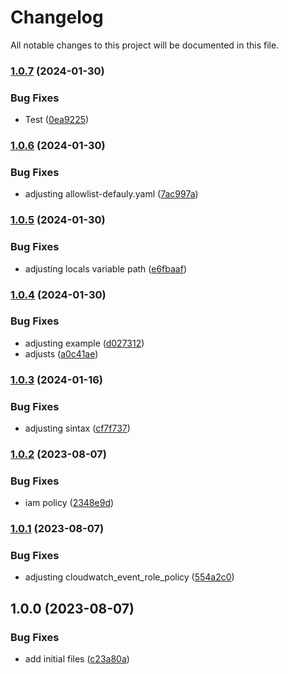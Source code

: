 # Changelog

All notable changes to this project will be documented in this file.

### [1.0.7](https://github.com/ganexcloud/terraform-aws-prowler/compare/v1.0.6...v1.0.7) (2024-01-30)


### Bug Fixes

* Test ([0ea9225](https://github.com/ganexcloud/terraform-aws-prowler/commit/0ea9225ba5538e763dfa69e8b4416d01f614f8d4))

### [1.0.6](https://github.com/ganexcloud/terraform-aws-prowler/compare/v1.0.5...v1.0.6) (2024-01-30)


### Bug Fixes

* adjusting allowlist-defauly.yaml ([7ac997a](https://github.com/ganexcloud/terraform-aws-prowler/commit/7ac997a928975c53e14144195073a381a00b2e24))

### [1.0.5](https://github.com/ganexcloud/terraform-aws-prowler/compare/v1.0.4...v1.0.5) (2024-01-30)


### Bug Fixes

* adjusting locals variable path ([e6fbaaf](https://github.com/ganexcloud/terraform-aws-prowler/commit/e6fbaaf38db57dd6a3c29a14da7cca91a88c18cf))

### [1.0.4](https://github.com/ganexcloud/terraform-aws-prowler/compare/v1.0.3...v1.0.4) (2024-01-30)


### Bug Fixes

* adjusting example ([d027312](https://github.com/ganexcloud/terraform-aws-prowler/commit/d027312f3c375a21af69859f6362d537a18a192c))
* adjusts ([a0c41ae](https://github.com/ganexcloud/terraform-aws-prowler/commit/a0c41ae97b4b54bc8ad0d311d86283b6e241e314))

### [1.0.3](https://github.com/ganexcloud/terraform-aws-prowler/compare/v1.0.2...v1.0.3) (2024-01-16)


### Bug Fixes

* adjusting sintax ([cf7f737](https://github.com/ganexcloud/terraform-aws-prowler/commit/cf7f7372742863ae121078992099efa66a82d7e7))

### [1.0.2](https://github.com/ganexcloud/terraform-aws-prowler/compare/v1.0.1...v1.0.2) (2023-08-07)


### Bug Fixes

* iam policy ([2348e9d](https://github.com/ganexcloud/terraform-aws-prowler/commit/2348e9d61f962aa55fa6948a379611733f9c32be))

### [1.0.1](https://github.com/ganexcloud/terraform-aws-prowler/compare/v1.0.0...v1.0.1) (2023-08-07)


### Bug Fixes

* adjusting cloudwatch_event_role_policy ([554a2c0](https://github.com/ganexcloud/terraform-aws-prowler/commit/554a2c0f58051a4c1d0dfb871a79dc3f1ffced01))

## 1.0.0 (2023-08-07)


### Bug Fixes

* add initial files ([c23a80a](https://github.com/ganexcloud/terraform-aws-prowler/commit/c23a80ac5f7d73c7d4256c1ac16b9cb44c8e92f6))
